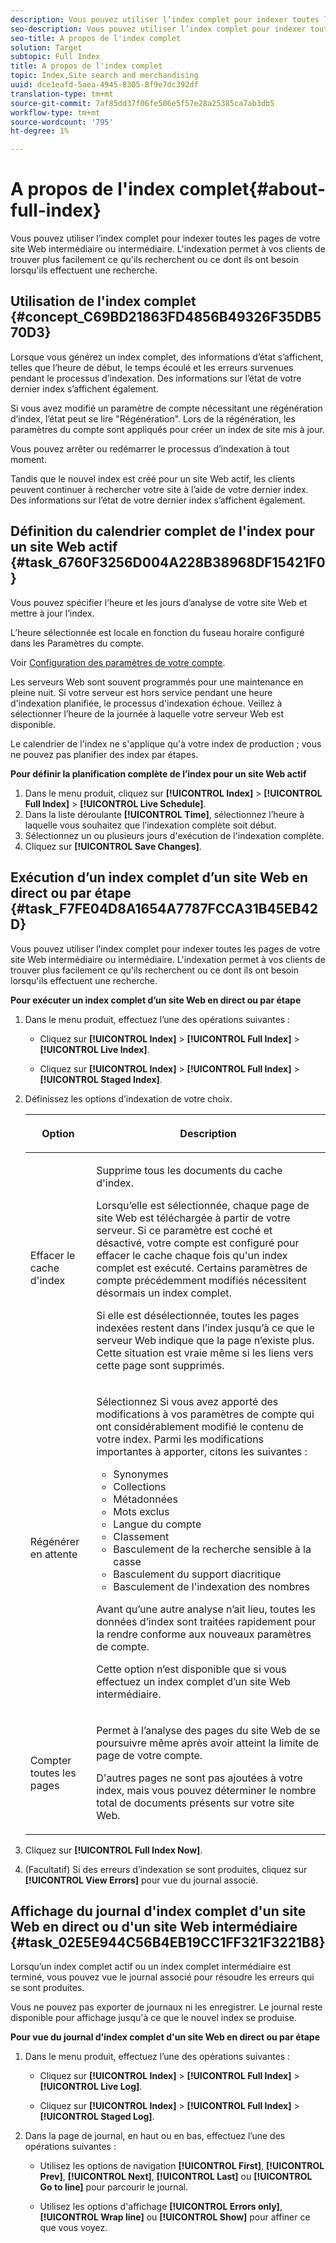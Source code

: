 ```yaml
---
description: Vous pouvez utiliser l’index complet pour indexer toutes les pages de votre site Web intermédiaire ou intermédiaire. L'indexation permet à vos clients de trouver plus facilement ce qu'ils recherchent ou ce dont ils ont besoin lorsqu'ils effectuent une recherche.
seo-description: Vous pouvez utiliser l’index complet pour indexer toutes les pages de votre site Web intermédiaire ou intermédiaire. L'indexation permet à vos clients de trouver plus facilement ce qu'ils recherchent ou ce dont ils ont besoin lorsqu'ils effectuent une recherche.
seo-title: A propos de l'index complet
solution: Target
subtopic: Full Index
title: A propos de l'index complet
topic: Index,Site search and merchandising
uuid: dce1eafd-5aea-4945-8305-8f9e7dc392df
translation-type: tm+mt
source-git-commit: 7af85dd37f06fe506e5f57e28a25385ca7ab3db5
workflow-type: tm+mt
source-wordcount: '795'
ht-degree: 1%

---
```



# A propos de l&#39;index complet{#about-full-index}

Vous pouvez utiliser l’index complet pour indexer toutes les pages de votre site Web intermédiaire ou intermédiaire. L&#39;indexation permet à vos clients de trouver plus facilement ce qu&#39;ils recherchent ou ce dont ils ont besoin lorsqu&#39;ils effectuent une recherche.

## Utilisation de l&#39;index complet {#concept_C69BD21863FD4856B49326F35DB570D3}

Lorsque vous générez un index complet, des informations d’état s’affichent, telles que l’heure de début, le temps écoulé et les erreurs survenues pendant le processus d’indexation. Des informations sur l’état de votre dernier index s’affichent également.

Si vous avez modifié un paramètre de compte nécessitant une régénération d’index, l’état peut se lire &quot;Régénération&quot;. Lors de la régénération, les paramètres du compte sont appliqués pour créer un index de site mis à jour.

Vous pouvez arrêter ou redémarrer le processus d’indexation à tout moment.

Tandis que le nouvel index est créé pour un site Web actif, les clients peuvent continuer à rechercher votre site à l’aide de votre dernier index. Des informations sur l’état de votre dernier index s’affichent également.

## Définition du calendrier complet de l&#39;index pour un site Web actif {#task_6760F3256D004A228B38968DF15421F0}

Vous pouvez spécifier l’heure et les jours d’analyse de votre site Web et mettre à jour l’index.

L’heure sélectionnée est locale en fonction du fuseau horaire configuré dans les Paramètres du compte.

Voir [Configuration des paramètres de votre compte](../c-about-settings-menu/c-about-account-options-menu.md#task_80A38D0C8E4F453395BD67B81E4B45D9).

Les serveurs Web sont souvent programmés pour une maintenance en pleine nuit. Si votre serveur est hors service pendant une heure d&#39;indexation planifiée, le processus d&#39;indexation échoue. Veillez à sélectionner l’heure de la journée à laquelle votre serveur Web est disponible.

Le calendrier de l&#39;index ne s&#39;applique qu&#39;à votre index de production ; vous ne pouvez pas planifier des index par étapes.

**Pour définir la planification complète de l’index pour un site Web actif**

1. Dans le menu produit, cliquez sur **[!UICONTROL Index]** > **[!UICONTROL Full Index]** > **[!UICONTROL Live Schedule]**.
1. Dans la liste déroulante **[!UICONTROL Time]**, sélectionnez l’heure à laquelle vous souhaitez que l’indexation complète soit début.
1. Sélectionnez un ou plusieurs jours d&#39;exécution de l&#39;indexation complète.
1. Cliquez sur **[!UICONTROL Save Changes]**.

## Exécution d’un index complet d’un site Web en direct ou par étape {#task_F7FE04D8A1654A7787FCCA31B45EB42D}

Vous pouvez utiliser l’index complet pour indexer toutes les pages de votre site Web intermédiaire ou intermédiaire. L&#39;indexation permet à vos clients de trouver plus facilement ce qu&#39;ils recherchent ou ce dont ils ont besoin lorsqu&#39;ils effectuent une recherche.

**Pour exécuter un index complet d’un site Web en direct ou par étape**

1. Dans le menu produit, effectuez l’une des opérations suivantes :

   * Cliquez sur **[!UICONTROL Index]** > **[!UICONTROL Full Index]** > **[!UICONTROL Live Index]**.

   * Cliquez sur **[!UICONTROL Index]** > **[!UICONTROL Full Index]** > **[!UICONTROL Staged Index]**.

1. Définissez les options d’indexation de votre choix.

   <table> 
    <thead> 
    <tr> 
    <th colname="col1" class="entry"> <p>Option </p> </th> 
    <th colname="col2" class="entry"> <p>Description </p> </th> 
    </tr> 
    </thead>
    <tbody> 
    <tr> 
    <td colname="col1"> <p>Effacer le cache d'index </p> </td> 
    <td colname="col2"> <p>Supprime tous les documents du cache d'index. </p> <p>Lorsqu’elle est sélectionnée, chaque page de site Web est téléchargée à partir de votre serveur. Si ce paramètre est coché et désactivé, votre compte est configuré pour effacer le cache chaque fois qu'un index complet est exécuté. Certains paramètres de compte précédemment modifiés nécessitent désormais un index complet. </p> <p>Si elle est désélectionnée, toutes les pages indexées restent dans l’index jusqu’à ce que le serveur Web indique que la page n’existe plus. Cette situation est vraie même si les liens vers cette page sont supprimés. </p> </td> 
    </tr> 
    <tr> 
    <td colname="col1"> <p>Régénérer en attente </p> </td> 
    <td colname="col2"> <p>Sélectionnez Si vous avez apporté des modifications à vos paramètres de compte qui ont considérablement modifié le contenu de votre index. Parmi les modifications importantes à apporter, citons les suivantes : 
    <ul id="ul_4EB8FF692FEB47BBB9A64D61299380D1"> 
    <li id="li_7CF8D286512F4210BEA3DB9F0EFA097A">Synonymes </li> 
    <li id="li_8178ABC342BB4365B3927E20433756E3">Collections </li> 
    <li id="li_57C8BD06BFA64AFAA2C9EF2CC59520EF">Métadonnées </li> 
    <li id="li_C4B6A7DA023B4A43991D03EC592170C9">Mots exclus </li> 
    <li id="li_9E0AD4B6DDC24A5A8FB5C2C1CCD5348A">Langue du compte </li> 
    <li id="li_338F107547DF48AAA0EF90F4AD8664A5">Classement </li> 
    <li id="li_7F49B86D94974E79AAD381A64A1400F2">Basculement de la recherche sensible à la casse </li> 
    <li id="li_E8FE6EE240A840AC826ADF4294AAC6F6">Basculement du support diacritique </li> 
    <li id="li_51763D482DCB4ED0972966F492B8C0F2">Basculement de l'indexation des nombres </li> 
    </ul> </p> <p>Avant qu’une autre analyse n’ait lieu, toutes les données d’index sont traitées rapidement pour la rendre conforme aux nouveaux paramètres de compte. </p> <p>Cette option n’est disponible que si vous effectuez un index complet d’un site Web intermédiaire. </p> </td> 
    </tr> 
    <tr> 
    <td colname="col1"> <p>Compter toutes les pages </p> </td> 
    <td colname="col2"> <p>Permet à l’analyse des pages du site Web de se poursuivre même après avoir atteint la limite de page de votre compte. </p> <p>D'autres pages ne sont pas ajoutées à votre index, mais vous pouvez déterminer le nombre total de documents présents sur votre site Web. </p> </td> 
    </tr> 
    </tbody> 
    </table>

1. Cliquez sur **[!UICONTROL Full Index Now]**.
1. (Facultatif) Si des erreurs d’indexation se sont produites, cliquez sur **[!UICONTROL View Errors]** pour vue du journal associé.

## Affichage du journal d&#39;index complet d&#39;un site Web en direct ou d&#39;un site Web intermédiaire {#task_02E5E944C56B4EB19CC1FF321F3221B8}

Lorsqu’un index complet actif ou un index complet intermédiaire est terminé, vous pouvez vue le journal associé pour résoudre les erreurs qui se sont produites.

Vous ne pouvez pas exporter de journaux ni les enregistrer. Le journal reste disponible pour affichage jusqu&#39;à ce que le nouvel index se produise.

**Pour vue du journal d&#39;index complet d&#39;un site Web en direct ou par étape**

1. Dans le menu produit, effectuez l’une des opérations suivantes :

   * Cliquez sur **[!UICONTROL Index]** > **[!UICONTROL Full Index]** > **[!UICONTROL Live Log]**.

   * Cliquez sur **[!UICONTROL Index]** > **[!UICONTROL Full Index]** > **[!UICONTROL Staged Log]**.

1. Dans la page de journal, en haut ou en bas, effectuez l’une des opérations suivantes :

   * Utilisez les options de navigation **[!UICONTROL First]**, **[!UICONTROL Prev]**, **[!UICONTROL Next]**, **[!UICONTROL Last]** ou **[!UICONTROL Go to line]** pour parcourir le journal.

   * Utilisez les options d&#39;affichage **[!UICONTROL Errors only]**, **[!UICONTROL Wrap line]** ou **[!UICONTROL Show]** pour affiner ce que vous voyez.

